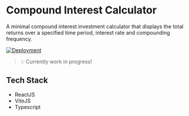 # Compound Interest Calculator

A minimal compound interest investment calculator that displays the total returns over a specified time period, interest rate and compounding frequency.


[![Deployment](https://github.com/rocktimsaikia/compound-interest-calculator/actions/workflows/deploy.yml/badge.svg)](https://github.com/rocktimsaikia/compound-interest-calculator/actions/workflows/deploy.yml)

> :bulb: Currently work in progress!

## Tech Stack
- ReactJS
- ViteJS
- Typescript
